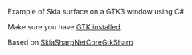 Example of Skia surface on a GTK3 window using C#

Make sure you have [GTK installed](https://github.com/GtkSharp/GtkSharp/wiki/Installing-Gtk-on-Mac)


Based on [SkiaSharpNetCoreGtkSharp](https://github.com/mattleibow/SkiaSharpNetCoreGtkSharp/blob/master/Program.cs)
